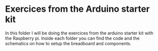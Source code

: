 # Exercices from the Arduino starter kit

In this folder I will be doing the exercices from the arduino starter kit with the Raspberry pi.
Inside each folder you can find the code and the schematics on how to setup the breadboard and components.
